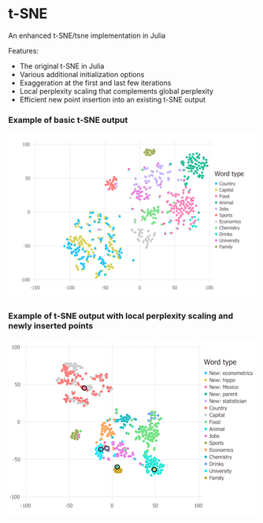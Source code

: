 # t-SNE
An enhanced t-SNE/tsne implementation in Julia

Features: 
- The original t-SNE in Julia
- Various additional initialization options 
- Exaggeration at the first and last few iterations
- Local perplexity scaling that complements global perplexity
- Efficient new point insertion into an existing t-SNE output

### Example of basic t-SNE output
![Screenshot](example.png)

### Example of t-SNE output with local perplexity scaling and newly inserted points
![Screenshot](example_features.PNG)
